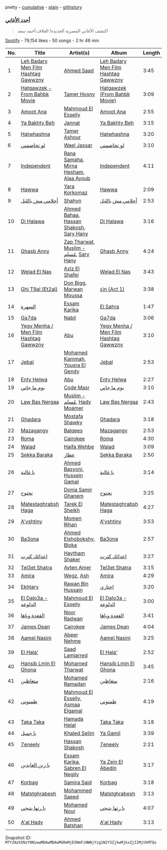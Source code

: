 pretty - [cumulative](/playlists/cumulative/37i9dQZF1DWXJnW46G73SM.md) - [plain](/playlists/plain/37i9dQZF1DWXJnW46G73SM) - [githistory](https://github.githistory.xyz/mackorone/spotify-playlist-archive/blob/main/playlists/plain/37i9dQZF1DWXJnW46G73SM)

### [أجدد الأغاني](https://open.spotify.com/playlist/37i9dQZF1DWXJnW46G73SM)

> اكتشف الأغاني المصرية الجديدة! الغلاف:أحمد سعد

[Spotify](https://open.spotify.com/user/spotify) - 79,154 likes - 50 songs - 2 hr 46 min

| No. | Title | Artist(s) | Album | Length |
|---|---|---|---|---|
| 1 | [Leh Badary Men Film Hashtag Gawwzny](https://open.spotify.com/track/6XqswjwRHsf5DMSdxEhFSm) | [Ahmed Saad](https://open.spotify.com/artist/5D2ui1KD49TfyCDb35zf5V) | [Leh Badary Men Film Hashtag Gawwzny](https://open.spotify.com/album/2kSwBV93jeWgrbYcLUVXHV) | 3:45 |
| 2 | [Hatgawzek \- From Bahbk Movie](https://open.spotify.com/track/3qyKeThLCtxNIqUw18nw6K) | [Tamer Hosny](https://open.spotify.com/artist/4cGfgRmpFc9zgZMfuSXhqy) | [Hatgawzek \(From Bahbk Movie\)](https://open.spotify.com/album/0yHsOQEcAbWvo30uHf0fED) | 3:09 |
| 3 | [Amoot Ana](https://open.spotify.com/track/0y3Rbo2bkvCMinQkjdaG0O) | [Mahmoud El Esseily](https://open.spotify.com/artist/7MGFOSQK8O3im8YslR3DLB) | [Amoot Ana](https://open.spotify.com/album/2I0r0p4ri7aCkei8SgeEwQ) | 2:55 |
| 4 | [Ya Bakhty Beh](https://open.spotify.com/track/1CEYTW1P2mKpZgxouGDw8f) | [Jannat](https://open.spotify.com/artist/3MpEY93FasSif1w2qbutch) | [Ya Bakhty Beh](https://open.spotify.com/album/0tFBtGwjlCel82hP0xN1hy) | 3:15 |
| 5 | [Hatwhashna](https://open.spotify.com/track/3gAYSjeXZ5XbicBFX5G0Ya) | [Tamer Ashour](https://open.spotify.com/artist/5rCq30EbJ3DfZPKybGZj8F) | [Hatwhashna](https://open.spotify.com/album/2SpDaTDqpebKTgQyKtf51j) | 3:20 |
| 6 | [لو تخاصمني](https://open.spotify.com/track/2ijApNHjp90HBYZLZKVCue) | [Wael Jassar](https://open.spotify.com/artist/5HczG7gdd89oDKY0CUyPof) | [لو تخاصمني](https://open.spotify.com/album/5S17tuujr6lGt6Cmv0L4Ie) | 3:10 |
| 7 | [Independent](https://open.spotify.com/track/23LjDDuaiLm6pU4CiS2WY8) | [Rana Samaha](https://open.spotify.com/artist/2uDFLyBdrEahDgvR0KEMUW), [Mirna Hesham](https://open.spotify.com/artist/2XuOGCueot1VkEcd5tQVYB), [Alaa Ayoub](https://open.spotify.com/artist/1VlKswfMq3gkY5dqMPqOtH) | [Independent](https://open.spotify.com/album/2RZG30VaDtoJeCUPdMImG0) | 4:11 |
| 8 | [Hawwa](https://open.spotify.com/track/0uIlJ1aiIJYqscUjXONYPo) | [Yara Korkomaz](https://open.spotify.com/artist/6amwfCnGymkXQLiFYq23PU) | [Hawwa](https://open.spotify.com/album/4Uk227gcmdkstmQMVVDHxl) | 2:09 |
| 9 | [أحلامي مش بالليل](https://open.spotify.com/track/74ot8VQfzMdaLtNt53uwFR) | [Shahyn](https://open.spotify.com/artist/3SMvE0QyULRkKy2Y2FLbUG) | [أحلامي مش بالليل](https://open.spotify.com/album/3db6y1DVSHkcHUw84mR7F1) | 2:53 |
| 10 | [Di Halawa](https://open.spotify.com/track/3BW4RcvJUYGtnPOzppeVW9) | [Ahmed Bahaa](https://open.spotify.com/artist/0YYLDpbsExW7PI14mRJPfx), [Hassan Shakosh](https://open.spotify.com/artist/62IUrFqq28x2SbRdzm9sQt), [Sary Hany](https://open.spotify.com/artist/1eTh9xZZfmBuobcE0oQFEK) | [Di Halawa](https://open.spotify.com/album/7hy7jpcDzPXmIde1fICTvT) | 3:16 |
| 11 | [Ghasb Anny](https://open.spotify.com/track/20MpmTGEcFIfMxxqobnxnl) | [Zap Tharwat](https://open.spotify.com/artist/3yLKIh0kKryfCRygWN5wFv), [Muslim \- مُسلِم](https://open.spotify.com/artist/2PM82jOCB674w4BL08zFVS), [Sary Hany](https://open.spotify.com/artist/1eTh9xZZfmBuobcE0oQFEK) | [Ghasb Anny](https://open.spotify.com/album/0XAMmhfNF6ezT5eEYPYKSy) | 4:24 |
| 12 | [Welad El Nas](https://open.spotify.com/track/7IVOH9iOYCLh4ghPc2IjEn) | [Aziz El Shafei](https://open.spotify.com/artist/5afhldfOH1zWp9nhlvxFQL) | [Welad El Nas](https://open.spotify.com/album/3C47PBslEIMHA8C5MSC7ms) | 3:43 |
| 13 | [Ghi T9al \(Et2al\)](https://open.spotify.com/track/3L19EYCeRURGzbIVMjCkLx) | [Don Bigg](https://open.spotify.com/artist/4h4gnapBHEWZMVzjeZ2Ywl), [Marwan Moussa](https://open.spotify.com/artist/2BBnFUgIaLHqoRYPfshoPb) | [٤in \(Act 1\)](https://open.spotify.com/album/0q5xkDt5Eb3KUPMRjUiIJW) | 3:38 |
| 14 | [السهرة](https://open.spotify.com/track/3B0c0EfG1DNm0XYipP9xjK) | [Essam Karika](https://open.spotify.com/artist/0c8w2lYzFdZkCOVtJj7QdW) | [El Sahra](https://open.spotify.com/album/4DK6Lxo0tLwNZDbeQWfQVu) | 1:47 |
| 15 | [Ga7da](https://open.spotify.com/track/2OeBH98G3LNrCybb8J9E5a) | [Nabil](https://open.spotify.com/artist/4Rl8onVZp4QFiYARW298WD) | [Ga7da](https://open.spotify.com/album/0ut6qfrsetpcWNtWcJWkK2) | 3:06 |
| 16 | [Yegy Menha / Men Film Hashtag Gawwzny](https://open.spotify.com/track/4WyUnySbjZajrRUm9fAzWo) | [Abu](https://open.spotify.com/artist/0oXeb3Z8lPe5ObsbBGicML) | [Yegy Menha / Men Film Hashtag Gawwzny](https://open.spotify.com/album/13GIt02TWZjixo3i26W9hM) | 3:10 |
| 17 | [Jebal](https://open.spotify.com/track/7EPvVoROZX4d1dafqunSEN) | [Mohamed Kammah](https://open.spotify.com/artist/15TITDp3RoYMiYhnE3ccmM), [Yousra El Gendy](https://open.spotify.com/artist/4NHY6xrFxJwxDxYNl9WZLv) | [Jebal](https://open.spotify.com/album/5M9HfVPfdPqRYJl22Sc39y) | 2:53 |
| 18 | [Enty Helwa](https://open.spotify.com/track/5V6SbJmwZowWofLMZYzMjI) | [Abu](https://open.spotify.com/artist/0oXeb3Z8lPe5ObsbBGicML) | [Enty Helwa](https://open.spotify.com/album/5MPMR67fgV8BzuIHD5UO88) | 2:27 |
| 19 | [يوم ما جاني](https://open.spotify.com/track/0APfVkcFTt08Beh57ILcdo) | [Code Masr](https://open.spotify.com/artist/145N3lyWbfwAEVNFwb0ack) | [يوم ما جاني](https://open.spotify.com/album/7ePGgpsRB1l33EsZaNQGYX) | 3:10 |
| 20 | [Law Bas Nergaa](https://open.spotify.com/track/7ogQhlO9miA7gt18l0tlRT) | [Muslim \- مُسلِم](https://open.spotify.com/artist/2PM82jOCB674w4BL08zFVS), [Hady Moamer](https://open.spotify.com/artist/0jPg8Ugy7n2JrD9jBaBptD) | [Law Bas Nergaa](https://open.spotify.com/album/7mxi6m5tjRolq6U2HTTlq2) | 2:43 |
| 21 | [Ghadara](https://open.spotify.com/track/09IDaUSiljvpgn8Maga1le) | [Mostafa Shawky](https://open.spotify.com/artist/69HsaYqqbiG8d3LxNdlvM7) | [Ghadara](https://open.spotify.com/album/1nBeYWpShZ8LRON2jX26Ho) | 3:18 |
| 22 | [Mazagangy](https://open.spotify.com/track/0DaI5tYfY8JacqHGU13jeO) | [Balqees](https://open.spotify.com/artist/6arfS6PinvWKGyMd1AqgFI) | [Mazagangy](https://open.spotify.com/album/5HaxcIPl2gGqQn4Okt1IsS) | 2:53 |
| 23 | [Roma](https://open.spotify.com/track/5GDhHuLpmneh1DCMyKMJp3) | [Cairokee](https://open.spotify.com/artist/2GVksDv9UpY60i4CvytrZK) | [Roma](https://open.spotify.com/album/6ucy4v9cUETA0yRQx8D34F) | 4:30 |
| 24 | [Walad](https://open.spotify.com/track/4ICngUihhBxci0OHQIL0uu) | [Haifa Wehbe](https://open.spotify.com/artist/05ai8foZsZwk0cni0IOuNj) | [Walad](https://open.spotify.com/album/6SdAmxpejR61XJnjJqErLj) | 3:09 |
| 25 | [Sekka Baraka](https://open.spotify.com/track/3qY6aHNvRt3lHsD9jZQXfD) | [عطار](https://open.spotify.com/artist/0qYgCdqD3rVSoguhaDGGWZ) | [Sekka Baraka](https://open.spotify.com/album/6t78W97JmzbxxInDEIoYKr) | 2:50 |
| 26 | [يا غالية](https://open.spotify.com/track/6kxH8WTeU0Br5qyQ7IFBUx) | [Ahmed Basyoni](https://open.spotify.com/artist/2T6gqh96T1Cy8YfvzEPr49), [Hussein Gamal](https://open.spotify.com/artist/6qsRiXkSz88prbplwiKpmr) | [يا غالية](https://open.spotify.com/album/2J2bekTkAnz7hacnFyxXo0) | 3:14 |
| 27 | [نحنوح](https://open.spotify.com/track/1lcoflpxNSJR8U0gzVY6xq) | [Donia Samir Ghanem](https://open.spotify.com/artist/1ieloBuwzXdMn9VPOufDvB) | [نحنوح](https://open.spotify.com/album/7KNPArvrYE01FNciIiERE0) | 3:25 |
| 28 | [Matestaghrabsh Haga](https://open.spotify.com/track/7Jq8rsBuJxTxw0fENkcYEh) | [Tarek El Sheikh](https://open.spotify.com/artist/0BNCbz1t4tnKmzLeHi5Dk6) | [Matestaghrabsh Haga](https://open.spotify.com/album/4eXD2O6PUiD8hZKHu4Lohg) | 4:27 |
| 29 | [A'yshtiny](https://open.spotify.com/track/4zfHwTLD44LYbz7HH1Lysg) | [Momen Rihan](https://open.spotify.com/artist/0CyOshhqVfUfmaBviztIeU) | [A'yshtiny](https://open.spotify.com/album/3tdL688raITLMsbWZ8tZxG) | 3:53 |
| 30 | [Ba3ona](https://open.spotify.com/track/3cTHKSIx90nhqaW1BnxpuM) | [Ahmed Elshobokshy](https://open.spotify.com/artist/5hXVuAmFV4ql8M4BmIZBmP), [Bloka](https://open.spotify.com/artist/1iGaZoy10Y66Q7S5HcEoLp) | [Ba3ona](https://open.spotify.com/album/5qmayXOO5eminy7h12pLZ7) | 2:57 |
| 31 | [اعدائك كترت](https://open.spotify.com/track/0CFfVxPKnJfh7bIxzgOyO0) | [Haytham Shaker](https://open.spotify.com/artist/6qRALpme6YIgJ8jWM2D0G2) | [اعدائك كترت](https://open.spotify.com/album/5FTpX2Ws71TQRQyec4CbqY) | 3:27 |
| 32 | [Tel3et Shatra](https://open.spotify.com/track/4Fc4BthBA9jfUVGMU2nnbf) | [Ayten Amer](https://open.spotify.com/artist/3bUeg0maVIE0EnHJcsfyZE) | [Tel3et Shatra](https://open.spotify.com/album/7EtK7ztKN3ckrnEvzCMPtD) | 3:15 |
| 33 | [Amira](https://open.spotify.com/track/2BHxg3zP8IdRvvWPVavzqB) | [Wegz](https://open.spotify.com/artist/4BKC2HOGEqtYz2Xbgp9N1q), [Ash](https://open.spotify.com/artist/4nkuNzBcYGlNmAqFWbHLqS) | [Amira](https://open.spotify.com/album/1VVZMKjwVA9hvPZcaCepOS) | 4:29 |
| 34 | [Ekhtary](https://open.spotify.com/track/2V3E17nHsmFLpuV3aswZKn) | [Rawan Bin Hussain](https://open.spotify.com/artist/2EwH8s2tM7Oxp45dIW6oNQ) | [اختاري](https://open.spotify.com/album/3ty4b0EddF0sWH4FyMtYpi) | 3:20 |
| 35 | [El Dalo3a \- الدلوعه](https://open.spotify.com/track/5pOMkd7UP0qs3ESXchLhWZ) | [Mahmoud El Esseily](https://open.spotify.com/artist/7MGFOSQK8O3im8YslR3DLB) | [El Dalo3a \- الدلوعه](https://open.spotify.com/album/5fq7qJFXwmWfsff0z7zsNz) | 3:00 |
| 36 | [القعدة وياها](https://open.spotify.com/track/1t92PLGQlNTFys2ujeh16y) | [Noor Radwan](https://open.spotify.com/artist/2GhbS9S7Gp9SIH6iUPvFeA) | [القعدة وياها](https://open.spotify.com/album/0CANZEmU3quFUm4X3EB9DM) | 3:41 |
| 37 | [James Dean](https://open.spotify.com/track/3bN0IZvx7rI9yK0JAYdP2M) | [Cairokee](https://open.spotify.com/artist/2GVksDv9UpY60i4CvytrZK) | [James Dean](https://open.spotify.com/album/0xreh1fpGApy66xjYdGEMD) | 4:04 |
| 38 | [Aamel Nasini](https://open.spotify.com/track/63bfjUj6fMBP6LgI0cHKX9) | [Abeer Nehme](https://open.spotify.com/artist/22VZmipYTMSoNzvBaWkVwF) | [Aamel Nasini](https://open.spotify.com/album/6JtgZQjsNoj5ZwA2MPJL78) | 3:25 |
| 39 | [El Hala'](https://open.spotify.com/track/75erM0i0rM96ydo1ujzn7g) | [Saad Lamjarred](https://open.spotify.com/artist/0NjXtqYWpnV055KhfZgtuY) | [El Hala'](https://open.spotify.com/album/72a9NuF8ZI7ynsbjqGEj3o) | 2:52 |
| 40 | [Hansib Lmin El Ghona](https://open.spotify.com/track/6Ft4bv4Ibfkeq7sAnP58Vx) | [Mohamed Tharwat](https://open.spotify.com/artist/2HXbhVP4olOQ9T3n9ViN2y) | [Hansib Lmin El Ghona](https://open.spotify.com/album/7w5C251YO38CC4rOiy3JiY) | 3:45 |
| 41 | [متغاظين](https://open.spotify.com/track/6uiTyyvUkV0NbQA11D7gT3) | [Mohamed Ramadan](https://open.spotify.com/artist/4CflzQprp6nZxKiv0t78tH) | [متغاظين](https://open.spotify.com/album/0IuctadW5Mwa7RhSfioGb9) | 2:16 |
| 42 | [طمنوني](https://open.spotify.com/track/0v3mouuIIh0XrzN6vmYI1v) | [Mahmoud El Esseily](https://open.spotify.com/artist/7MGFOSQK8O3im8YslR3DLB), [Asmaa Elgamal](https://open.spotify.com/artist/2Y8SZOvkkfWMs6TKUP8Kit) | [طمنوني](https://open.spotify.com/album/2F2YUKy3j4nH2Nm6B5RfrA) | 4:19 |
| 43 | [Taka Taka](https://open.spotify.com/track/56wfjZl06ATKuczJoL5RI6) | [Hamada Helal](https://open.spotify.com/artist/0ajxyFKgxh6n0Tui7kxY8Z) | [Taka Taka](https://open.spotify.com/album/4QaIYxJWkv0wL6rGalJFH2) | 3:18 |
| 44 | [يا جميل](https://open.spotify.com/track/76WCLn1YVNLqCJ8y4pj5N7) | [Khaled Selim](https://open.spotify.com/artist/5J4acKeUuK5k6oZfx8e1rr) | [Ya Gamil](https://open.spotify.com/album/73fVexTsnpSydtpESG6FEm) | 3:39 |
| 45 | [7eneely](https://open.spotify.com/track/0fwo1BAS6r2Ktn2Hl31JDL) | [Hassan Shakosh](https://open.spotify.com/artist/62IUrFqq28x2SbRdzm9sQt) | [7eneely](https://open.spotify.com/album/1bqyHkdwTZYoxJYPaCoaqC) | 2:21 |
| 46 | [يا زين العابدين](https://open.spotify.com/track/1EqcgbV20mqyMiZihldXfe) | [Essam Karika](https://open.spotify.com/artist/0c8w2lYzFdZkCOVtJj7QdW), [Sabren El Negily](https://open.spotify.com/artist/5Zrk8InWtoiqUkMgrW17yy) | [Ya Zein El Abedin](https://open.spotify.com/album/3143g21GZo41GqYhIp9Ly2) | 3:17 |
| 47 | [Korbag](https://open.spotify.com/track/0gBY3xJ8eig3YWnbASh5Xy) | [Samira Said](https://open.spotify.com/artist/5zHWEsVHtXWQRxPqwJdUYD) | [Korbag](https://open.spotify.com/album/5bNkoDJ2IKDVJu6sNcgzXt) | 3:18 |
| 48 | [Matstghrabesh](https://open.spotify.com/track/70jooBdkmWHzGBmuVY95Vv) | [Mohammed Saeed](https://open.spotify.com/artist/1ZpCdBZ3rL0mXxMhzhOBvi) | [Matstghrabesh](https://open.spotify.com/album/5lO5nv5WfDcjHJBuvWnxey) | 3:13 |
| 49 | [يا رتها بتيجي](https://open.spotify.com/track/3Y5gHvhzaVhTpZDwMoBqOW) | [Mohamed Nour](https://open.spotify.com/artist/50Kx7LQ2dxkhWoMScUXpix) | [يا رتها بتيجي](https://open.spotify.com/album/6gf9GxUhHRlBAIREEYU6pr) | 4:07 |
| 50 | [A'al Hady](https://open.spotify.com/track/5A0UZewaFMomZezPF9ueqS) | [Ahmed Batshan](https://open.spotify.com/artist/3mw4hDoLzTBOieeN9XZBIz) | [A'al Hady](https://open.spotify.com/album/7yrfJY21d4aleDkGyiTHsz) | 3:13 |

Snapshot ID: `MTY2Nzk5NzY0NiwwMDAwMDAwMGRmMjE5NmFiNWNjYzg1N2Y5ZjkwMjkxZjI2MjVkMTQx`
